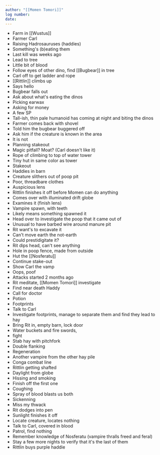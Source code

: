 ```yaml
---
author: "[[Momen Tomori]]"
log number: 
date:
---
```

- Farm in [[Wustus]]
- Farmer Carl
- Raising Hadrosauruses (haddies)
- Something's (b)eating them
- Last kill was weeks ago
- Lead to tree
- Little bit of blood
- Follow eyes of other dino, find [[Bugbear]] in tree
- Carl off to get ladder and rope
- [[Rittlin]] climbs up
- Says hello
- Bugbear falls out
- Ask about what's eating the dinos
- Picking earwax
- Asking for money
- A few SP
- Tall-ish, thin pale humanoid has coming at night and biting the dinos
- Farmer comes back with shovel
- Told him the bugbear buggered off
- Ask him if the creature is known in the area
- It is not
- Planning stakeout
- Magic pitfall? Moat? (Carl doesn't like it)
- Rope of climbing to top of water tower
- Tiny hut in same color as tower
- Stakeout
- Haddies in barn
- Creature slithers out of poop pit
- Poor, threadbare clothes
- Auspicious lens
- Rittlin finishes it off before Momen can do anything
- Comes over with illuminated drift globe
- Examines it (finish lens)
- Vampire spawn, with teeth
- Likely means something spawned it
- Head over to investigate the poop that it came out of
- Unusual to have barbed wire around manure pit
- Rit want's to excavate it
- Can't move earth the not-earth
- Could prestidigitate it?
- Rit dips head, can't see anything
- Hole in poop fence, made from outside
- Hut the [[Nosferatu]]
- Continue stake-out
- Show Carl the vamp
- Oops, poof
- Attacks started 2 months ago
- Rit meditate, [[Momen Tomori]] investigate
- Find near death Haddy
- Call for doctor
- Potion
- Footprints
- Talk to Carl
- Investigate footprints, manage to separate them and find they lead to hay
- Bring Rit in, empty barn, lock door
- Water buckets and fire swords,
- fight
- Stab hay with pitchfork
- Double flanking
- Regeneration
- Another vampire from the other hay pile
- Conga combat line
- Rittlin getting shafted
- Daylight from globe
- Hissing and smoking
- Finish off the first one
- Coughing
- Spray of blood blasts us both
- Sickenning
- Miss my thwack
- Rit dodges into pen
- Sunlight finishes it off
- Locate creature, locates nothing
- Talk to Carl, covered in blood
- Patrol, find nothing
- Remember knowledge of Nosferatu (vampire thralls freed and feral)
- Stay a few more nights to verify that it's the last of them
- Rittlin buys purple haddie